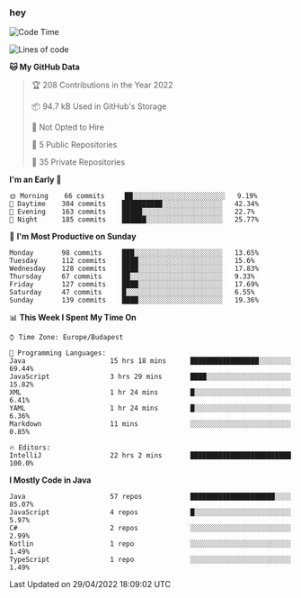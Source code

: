 ### hey

<!--START_SECTION:waka-->
![Code Time](http://img.shields.io/badge/Code%20Time-717%20hrs%2028%20mins-blue)

![Lines of code](https://img.shields.io/badge/From%20Hello%20World%20I%27ve%20Written-493%20Thousand%20lines%20of%20code-blue)

**🐱 My GitHub Data** 

> 🏆 208 Contributions in the Year 2022
 > 
> 📦 94.7 kB Used in GitHub's Storage 
 > 
> 🚫 Not Opted to Hire
 > 
> 📜 5 Public Repositories 
 > 
> 🔑 35 Private Repositories  
 > 
**I'm an Early 🐤** 

```text
🌞 Morning    66 commits     ██░░░░░░░░░░░░░░░░░░░░░░░   9.19% 
🌆 Daytime    304 commits    ██████████░░░░░░░░░░░░░░░   42.34% 
🌃 Evening    163 commits    █████░░░░░░░░░░░░░░░░░░░░   22.7% 
🌙 Night      185 commits    ██████░░░░░░░░░░░░░░░░░░░   25.77%

```
📅 **I'm Most Productive on Sunday** 

```text
Monday       98 commits     ███░░░░░░░░░░░░░░░░░░░░░░   13.65% 
Tuesday      112 commits    ████░░░░░░░░░░░░░░░░░░░░░   15.6% 
Wednesday    128 commits    ████░░░░░░░░░░░░░░░░░░░░░   17.83% 
Thursday     67 commits     ██░░░░░░░░░░░░░░░░░░░░░░░   9.33% 
Friday       127 commits    ████░░░░░░░░░░░░░░░░░░░░░   17.69% 
Saturday     47 commits     █░░░░░░░░░░░░░░░░░░░░░░░░   6.55% 
Sunday       139 commits    ████░░░░░░░░░░░░░░░░░░░░░   19.36%

```


📊 **This Week I Spent My Time On** 

```text
⌚︎ Time Zone: Europe/Budapest

💬 Programming Languages: 
Java                     15 hrs 18 mins      █████████████████░░░░░░░░   69.44% 
JavaScript               3 hrs 29 mins       ████░░░░░░░░░░░░░░░░░░░░░   15.82% 
XML                      1 hr 24 mins        █░░░░░░░░░░░░░░░░░░░░░░░░   6.41% 
YAML                     1 hr 24 mins        █░░░░░░░░░░░░░░░░░░░░░░░░   6.36% 
Markdown                 11 mins             ░░░░░░░░░░░░░░░░░░░░░░░░░   0.85%

🔥 Editors: 
IntelliJ                 22 hrs 2 mins       █████████████████████████   100.0%

```

**I Mostly Code in Java** 

```text
Java                     57 repos            █████████████████████░░░░   85.07% 
JavaScript               4 repos             █░░░░░░░░░░░░░░░░░░░░░░░░   5.97% 
C#                       2 repos             ░░░░░░░░░░░░░░░░░░░░░░░░░   2.99% 
Kotlin                   1 repo              ░░░░░░░░░░░░░░░░░░░░░░░░░   1.49% 
TypeScript               1 repo              ░░░░░░░░░░░░░░░░░░░░░░░░░   1.49%

```



 Last Updated on 29/04/2022 18:09:02 UTC
<!--END_SECTION:waka-->

